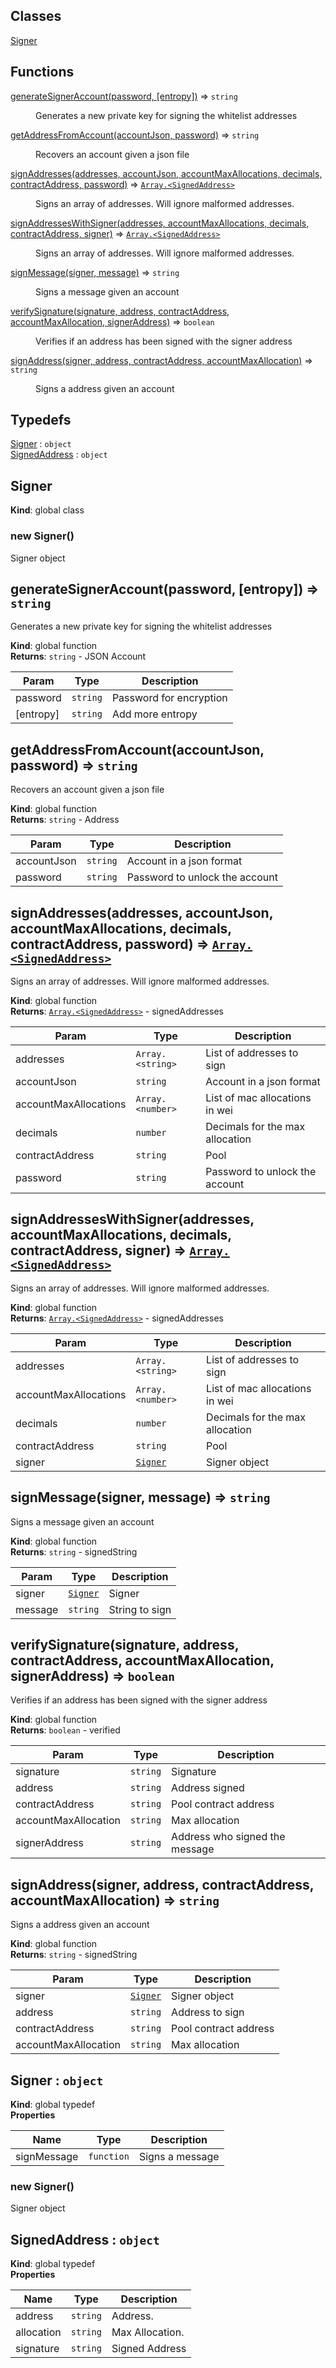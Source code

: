 ## Classes

<dl>
<dt><a href="#Signer">Signer</a></dt>
<dd></dd>
</dl>

## Functions

<dl>
<dt><a href="#generateSignerAccount">generateSignerAccount(password, [entropy])</a> ⇒ <code>string</code></dt>
<dd><p>Generates a new private key for signing the whitelist addresses</p>
</dd>
<dt><a href="#getAddressFromAccount">getAddressFromAccount(accountJson, password)</a> ⇒ <code>string</code></dt>
<dd><p>Recovers an account given a json file</p>
</dd>
<dt><a href="#signAddresses">signAddresses(addresses, accountJson, accountMaxAllocations, decimals, contractAddress, password)</a> ⇒ <code><a href="#SignedAddress">Array.&lt;SignedAddress&gt;</a></code></dt>
<dd><p>Signs an array of addresses. Will ignore malformed addresses.</p>
</dd>
<dt><a href="#signAddressesWithSigner">signAddressesWithSigner(addresses, accountMaxAllocations, decimals, contractAddress, signer)</a> ⇒ <code><a href="#SignedAddress">Array.&lt;SignedAddress&gt;</a></code></dt>
<dd><p>Signs an array of addresses. Will ignore malformed addresses.</p>
</dd>
<dt><a href="#signMessage">signMessage(signer, message)</a> ⇒ <code>string</code></dt>
<dd><p>Signs a message given an account</p>
</dd>
<dt><a href="#verifySignature">verifySignature(signature, address, contractAddress, accountMaxAllocation, signerAddress)</a> ⇒ <code>boolean</code></dt>
<dd><p>Verifies if an address has been signed with the signer address</p>
</dd>
<dt><a href="#signAddress">signAddress(signer, address, contractAddress, accountMaxAllocation)</a> ⇒ <code>string</code></dt>
<dd><p>Signs a address given an account</p>
</dd>
</dl>

## Typedefs

<dl>
<dt><a href="#Signer">Signer</a> : <code>object</code></dt>
<dd></dd>
<dt><a href="#SignedAddress">SignedAddress</a> : <code>object</code></dt>
<dd></dd>
</dl>

<a name="Signer"></a>

## Signer
**Kind**: global class  
<a name="new_Signer_new"></a>

### new Signer()
Signer object

<a name="generateSignerAccount"></a>

## generateSignerAccount(password, [entropy]) ⇒ <code>string</code>
Generates a new private key for signing the whitelist addresses

**Kind**: global function  
**Returns**: <code>string</code> - JSON Account  

| Param | Type | Description |
| --- | --- | --- |
| password | <code>string</code> | Password for encryption |
| [entropy] | <code>string</code> | Add more entropy |

<a name="getAddressFromAccount"></a>

## getAddressFromAccount(accountJson, password) ⇒ <code>string</code>
Recovers an account given a json file

**Kind**: global function  
**Returns**: <code>string</code> - Address  

| Param | Type | Description |
| --- | --- | --- |
| accountJson | <code>string</code> | Account in a json format |
| password | <code>string</code> | Password to unlock the account |

<a name="signAddresses"></a>

## signAddresses(addresses, accountJson, accountMaxAllocations, decimals, contractAddress, password) ⇒ [<code>Array.&lt;SignedAddress&gt;</code>](#SignedAddress)
Signs an array of addresses. Will ignore malformed addresses.

**Kind**: global function  
**Returns**: [<code>Array.&lt;SignedAddress&gt;</code>](#SignedAddress) - signedAddresses  

| Param | Type | Description |
| --- | --- | --- |
| addresses | <code>Array.&lt;string&gt;</code> | List of addresses to sign |
| accountJson | <code>string</code> | Account in a json format |
| accountMaxAllocations | <code>Array.&lt;number&gt;</code> | List of mac allocations in wei |
| decimals | <code>number</code> | Decimals for the max allocation |
| contractAddress | <code>string</code> | Pool |
| password | <code>string</code> | Password to unlock the account |

<a name="signAddressesWithSigner"></a>

## signAddressesWithSigner(addresses, accountMaxAllocations, decimals, contractAddress, signer) ⇒ [<code>Array.&lt;SignedAddress&gt;</code>](#SignedAddress)
Signs an array of addresses. Will ignore malformed addresses.

**Kind**: global function  
**Returns**: [<code>Array.&lt;SignedAddress&gt;</code>](#SignedAddress) - signedAddresses  

| Param | Type | Description |
| --- | --- | --- |
| addresses | <code>Array.&lt;string&gt;</code> | List of addresses to sign |
| accountMaxAllocations | <code>Array.&lt;number&gt;</code> | List of mac allocations in wei |
| decimals | <code>number</code> | Decimals for the max allocation |
| contractAddress | <code>string</code> | Pool |
| signer | [<code>Signer</code>](#Signer) | Signer object |

<a name="signMessage"></a>

## signMessage(signer, message) ⇒ <code>string</code>
Signs a message given an account

**Kind**: global function  
**Returns**: <code>string</code> - signedString  

| Param | Type | Description |
| --- | --- | --- |
| signer | [<code>Signer</code>](#Signer) | Signer |
| message | <code>string</code> | String to sign |

<a name="verifySignature"></a>

## verifySignature(signature, address, contractAddress, accountMaxAllocation, signerAddress) ⇒ <code>boolean</code>
Verifies if an address has been signed with the signer address

**Kind**: global function  
**Returns**: <code>boolean</code> - verified  

| Param | Type | Description |
| --- | --- | --- |
| signature | <code>string</code> | Signature |
| address | <code>string</code> | Address signed |
| contractAddress | <code>string</code> | Pool contract address |
| accountMaxAllocation | <code>string</code> | Max allocation |
| signerAddress | <code>string</code> | Address who signed the message |

<a name="signAddress"></a>

## signAddress(signer, address, contractAddress, accountMaxAllocation) ⇒ <code>string</code>
Signs a address given an account

**Kind**: global function  
**Returns**: <code>string</code> - signedString  

| Param | Type | Description |
| --- | --- | --- |
| signer | [<code>Signer</code>](#Signer) | Signer object |
| address | <code>string</code> | Address to sign |
| contractAddress | <code>string</code> | Pool contract address |
| accountMaxAllocation | <code>string</code> | Max allocation |

<a name="Signer"></a>

## Signer : <code>object</code>
**Kind**: global typedef  
**Properties**

| Name | Type | Description |
| --- | --- | --- |
| signMessage | <code>function</code> | Signs a message |

<a name="new_Signer_new"></a>

### new Signer()
Signer object

<a name="SignedAddress"></a>

## SignedAddress : <code>object</code>
**Kind**: global typedef  
**Properties**

| Name | Type | Description |
| --- | --- | --- |
| address | <code>string</code> | Address. |
| allocation | <code>string</code> | Max Allocation. |
| signature | <code>string</code> | Signed Address |

